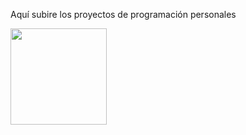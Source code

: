 Aquí subire los proyectos de programación personales

<img width="154" height="154" src=https://github.com/Katana86/Clases-DAW/assets/125601886/465d41fc-8176-40ed-9f05-a0633345df25>
